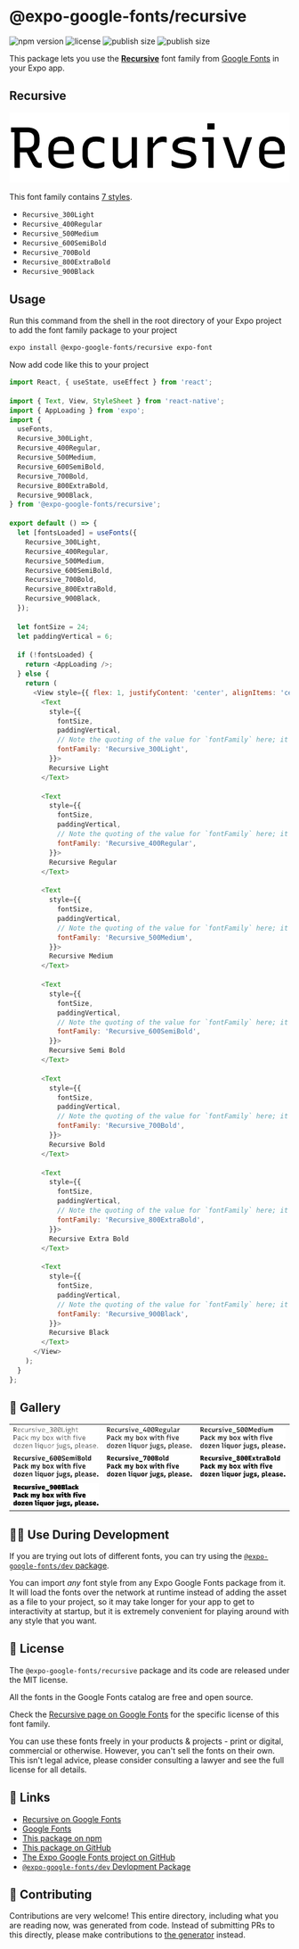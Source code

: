 # @expo-google-fonts/recursive

![npm version](https://flat.badgen.net/npm/v/@expo-google-fonts/recursive)
![license](https://flat.badgen.net/github/license/expo/google-fonts)
![publish size](https://flat.badgen.net/packagephobia/install/@expo-google-fonts/recursive)
![publish size](https://flat.badgen.net/packagephobia/publish/@expo-google-fonts/recursive)

This package lets you use the [**Recursive**](https://fonts.google.com/specimen/Recursive) font family from [Google Fonts](https://fonts.google.com/) in your Expo app.

## Recursive

![Recursive](./font-family.png)

This font family contains [7 styles](#-gallery).

- `Recursive_300Light`
- `Recursive_400Regular`
- `Recursive_500Medium`
- `Recursive_600SemiBold`
- `Recursive_700Bold`
- `Recursive_800ExtraBold`
- `Recursive_900Black`

## Usage

Run this command from the shell in the root directory of your Expo project to add the font family package to your project
```sh
expo install @expo-google-fonts/recursive expo-font
```

Now add code like this to your project
```js
import React, { useState, useEffect } from 'react';

import { Text, View, StyleSheet } from 'react-native';
import { AppLoading } from 'expo';
import {
  useFonts,
  Recursive_300Light,
  Recursive_400Regular,
  Recursive_500Medium,
  Recursive_600SemiBold,
  Recursive_700Bold,
  Recursive_800ExtraBold,
  Recursive_900Black,
} from '@expo-google-fonts/recursive';

export default () => {
  let [fontsLoaded] = useFonts({
    Recursive_300Light,
    Recursive_400Regular,
    Recursive_500Medium,
    Recursive_600SemiBold,
    Recursive_700Bold,
    Recursive_800ExtraBold,
    Recursive_900Black,
  });

  let fontSize = 24;
  let paddingVertical = 6;

  if (!fontsLoaded) {
    return <AppLoading />;
  } else {
    return (
      <View style={{ flex: 1, justifyContent: 'center', alignItems: 'center' }}>
        <Text
          style={{
            fontSize,
            paddingVertical,
            // Note the quoting of the value for `fontFamily` here; it expects a string!
            fontFamily: 'Recursive_300Light',
          }}>
          Recursive Light
        </Text>

        <Text
          style={{
            fontSize,
            paddingVertical,
            // Note the quoting of the value for `fontFamily` here; it expects a string!
            fontFamily: 'Recursive_400Regular',
          }}>
          Recursive Regular
        </Text>

        <Text
          style={{
            fontSize,
            paddingVertical,
            // Note the quoting of the value for `fontFamily` here; it expects a string!
            fontFamily: 'Recursive_500Medium',
          }}>
          Recursive Medium
        </Text>

        <Text
          style={{
            fontSize,
            paddingVertical,
            // Note the quoting of the value for `fontFamily` here; it expects a string!
            fontFamily: 'Recursive_600SemiBold',
          }}>
          Recursive Semi Bold
        </Text>

        <Text
          style={{
            fontSize,
            paddingVertical,
            // Note the quoting of the value for `fontFamily` here; it expects a string!
            fontFamily: 'Recursive_700Bold',
          }}>
          Recursive Bold
        </Text>

        <Text
          style={{
            fontSize,
            paddingVertical,
            // Note the quoting of the value for `fontFamily` here; it expects a string!
            fontFamily: 'Recursive_800ExtraBold',
          }}>
          Recursive Extra Bold
        </Text>

        <Text
          style={{
            fontSize,
            paddingVertical,
            // Note the quoting of the value for `fontFamily` here; it expects a string!
            fontFamily: 'Recursive_900Black',
          }}>
          Recursive Black
        </Text>
      </View>
    );
  }
};

```

## 🔡 Gallery


||||
|-|-|-|
|![Recursive_300Light](./Recursive_300Light.ttf.png)|![Recursive_400Regular](./Recursive_400Regular.ttf.png)|![Recursive_500Medium](./Recursive_500Medium.ttf.png)||
|![Recursive_600SemiBold](./Recursive_600SemiBold.ttf.png)|![Recursive_700Bold](./Recursive_700Bold.ttf.png)|![Recursive_800ExtraBold](./Recursive_800ExtraBold.ttf.png)||
|![Recursive_900Black](./Recursive_900Black.ttf.png)||||


## 👩‍💻 Use During Development

If you are trying out lots of different fonts, you can try using the [`@expo-google-fonts/dev` package](https://github.com/expo/google-fonts/tree/master/font-packages/dev#readme).

You can import *any* font style from any Expo Google Fonts package from it. It will load the fonts
over the network at runtime instead of adding the asset as a file to your project, so it may take longer
for your app to get to interactivity at startup, but it is extremely convenient
for playing around with any style that you want.

## 📖 License

The `@expo-google-fonts/recursive` package and its code are released under the MIT license.

All the fonts in the Google Fonts catalog are free and open source.

Check the [Recursive page on Google Fonts](https://fonts.google.com/specimen/Recursive) for the specific license of this font family.

You can use these fonts freely in your products & projects - print or digital, commercial or otherwise. However, you can't sell the fonts on their own. This isn't legal advice, please consider consulting a lawyer and see the full license for all details.

## 🔗 Links

- [Recursive on Google Fonts](https://fonts.google.com/specimen/Recursive)
- [Google Fonts](https://fonts.google.com/)
- [This package on npm](https://www.npmjs.com/package/@expo-google-fonts/recursive)
- [This package on GitHub](https://github.com/expo/google-fonts/tree/master/font-packages/recursive)
- [The Expo Google Fonts project on GitHub](https://github.com/expo/google-fonts)
- [`@expo-google-fonts/dev` Devlopment Package](https://github.com/expo/google-fonts/tree/master/font-packages/dev)

## 🤝 Contributing

Contributions are very welcome! This entire directory, including what you are reading now, was generated from code. Instead of submitting PRs to this directly, please make contributions to [the generator](https://github.com/expo/google-fonts/tree/master/packages/generator) instead.
